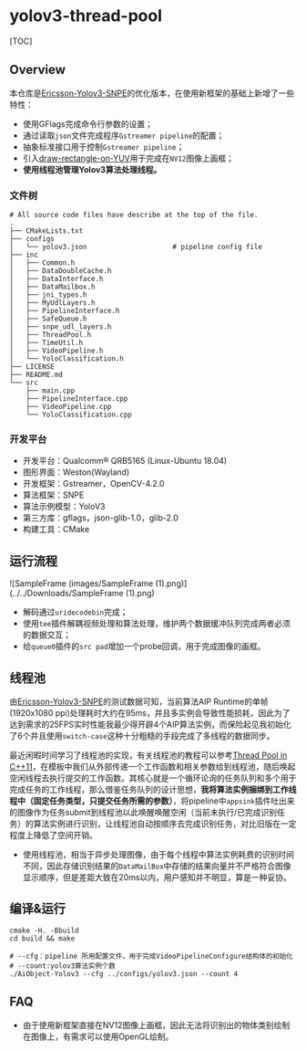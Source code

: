 # yolov3-thread-pool
[TOC]

## Overview

本仓库是[Ericsson-Yolov3-SNPE](https://github.com/gesanqiu/Ericsson-Yolov3-SNPE)的优化版本，在使用新框架的基础上新增了一些特性：

- 使用GFlags完成命令行参数的设置；
- 通过读取`json`文件完成程序`Gstreamer pipeline`的配置；
- 抽象标准接口用于控制`Gstreamer pipeline`；
- 引入[draw-rectangle-on-YUV](https://github.com/gesanqiu/draw-rectangle-on-YUV)用于完成在`NV12`图像上画框；
- **使用线程池管理Yolov3算法处理线程。**

### 文件树

```shell
# All source code files have describe at the top of the file.
.
├── CMakeLists.txt
├── configs
│   └── yolov3.json						# pipeline config file
├── inc
│   ├── Common.h
│   ├── DataDoubleCache.h
│   ├── DataInterface.h
│   ├── DataMailbox.h
│   ├── jni_types.h
│   ├── MyUdlLayers.h
│   ├── PipelineInterface.h
│   ├── SafeQueue.h
│   ├── snpe_udl_layers.h
│   ├── ThreadPool.h
│   ├── TimeUtil.h
│   ├── VideoPipeline.h
│   └── YoloClassification.h
├── LICENSE
├── README.md
└── src
    ├── main.cpp
    ├── PipelineInterface.cpp
    ├── VideoPipeline.cpp
    └── YoloClassification.cpp
```

### 开发平台

- 开发平台：Qualcomm® QRB5165 (Linux-Ubuntu 18.04)
- 图形界面：Weston(Wayland)
- 开发框架：Gstreamer，OpenCV-4.2.0
- 算法框架：SNPE
- 算法示例模型：YoloV3
- 第三方库：gflags，json-glib-1.0，glib-2.0
- 构建工具：CMake

## 运行流程

![SampleFrame (images/SampleFrame (1).png)](../../Downloads/SampleFrame (1).png)

- 解码通过`uridecodebin`完成；
- 使用`tee`插件解耦视频处理和算法处理，维护两个数据缓冲队列完成两者必须的数据交互；
- 给`queue0`插件的`src pad`增加一个probe回调，用于完成图像的画框。

## 线程池

由[Ericsson-Yolov3-SNPE](https://github.com/gesanqiu/Ericsson-Yolov3-SNPE)的测试数据可知，当前算法AIP Runtime的单帧(1920x1080 ppi)处理耗时大约在95ms，并且多实例会导致性能损耗，因此为了达到需求的25FPS实时性能我最少得开辟4个AIP算法实例，而保险起见我初始化了6个并且使用`switch-case`这种十分粗糙的手段完成了多线程的数据同步。

最近闲暇时间学习了线程池的实现，有关线程池的教程可以参考[Thread Pool in C++11](https://ricardolu.gitbook.io/trantor/c++-thread-pool)，在模板中我们从外部传递一个工作函数和相关参数给到线程池，随后唤起空闲线程去执行提交的工作函数。其核心就是一个循环论询的任务队列和多个用于完成任务的工作线程，那么借鉴任务队列的设计思想，**我将算法实例捆绑到工作线程中（固定任务类型，只提交任务所需的参数）**，将pipeline中`appsink`插件吐出来的图像作为任务submit到线程池以此唤醒唤醒空闲（当前未执行/已完成识别任务）的算法实例进行识别，让线程池自动按顺序去完成识别任务，对比旧版在一定程度上降低了空间开销。

- 使用线程池，相当于异步处理图像，由于每个线程中算法实例耗费的识别时间不同，因此存储识别结果的`DataMailBox`中存储的结果向量并不严格符合图像显示顺序，但是差距大致在20ms以内，用户感知并不明显，算是一种妥协。

## 编译&运行

```shell
cmake -H. -Bbuild
cd build && make

# --cfg：pipeline 所用配置文件，用于完成VideoPipelineConfigure结构体的初始化
# --count:yolov3算法实例个数
./AiObject-Yolov3 --cfg ../configs/yolov3.json --count 4
```

## FAQ

- 由于使用新框架直接在NV12图像上画框，因此无法将识别出的物体类别绘制在图像上，有需求可以使用OpenGL绘制。